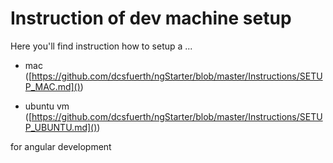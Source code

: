 # Instruction of dev machine setup

Here you'll find instruction how to setup a ...

* mac ([https://github.com/dcsfuerth/ngStarter/blob/master/Instructions/SETUP_MAC.md]()) 

* ubuntu vm ([https://github.com/dcsfuerth/ngStarter/blob/master/Instructions/SETUP_UBUNTU.md]()) 

for angular development

